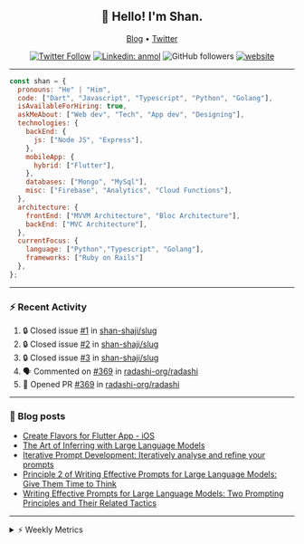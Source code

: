 <h2 align="center">👋 Hello! I'm Shan.</h2>
<p align="center">
  <a href="https://dev.to/shanshaji">Blog</a> •
  <a href="https://twitter.com/intent/follow?screen_name=shan__shaji">Twitter</a>
</p>

<p align="center"><a href="https://twitter.com/intent/follow?screen_name=shan__shaji"><img src="https://img.shields.io/twitter/follow/shan__shaji?style=flat" alt="Twitter Follow"></a>
<a href="https://www.linkedin.com/in/shan-shaji/"><img src="https://img.shields.io/badge/shan-shaji?style=flat-square&amp;logo=Linkedin&amp;logoColor=white&amp;link=https://www.linkedin.com/in/shan-shaji/" alt="Linkedin: anmol"></a>
<img src="https://img.shields.io/github/followers/shan-shaji?label=Follow&amp;style=social" alt="GitHub followers">
<a href="http://shan-shaji.github.io/"><img src="https://img.shields.io/badge/Website-46a2f1.svg?&amp;style=flat-square&amp;logo=Google-Chrome&amp;logoColor=white&amp;link=http://shan-shaji.github.io/" alt="website"></a></p>

<hr>

```javascript
const shan = {
  pronouns: "He" | "Him",
  code: ["Dart", "Javascript", "Typescript", "Python", "Golang"],
  isAvailableForHiring: true,
  askMeAbout: ["Web dev", "Tech", "App dev", "Designing"],
  technologies: {
    backEnd: {
      js: ["Node JS", "Express"],
    },
    mobileApp: {
      hybrid: ["Flutter"],
    },
    databases: ["Mongo", "MySql"],
    misc: ["Firebase", "Analytics", "Cloud Functions"],
  },
  architecture: {
    frontEnd: ["MVVM Architecture", "Bloc Architecture"],
    backEnd: ["MVC Architecture"],
  },
  currentFocus: {
    language: ["Python","Typescript", "Golang"],
    frameworks: ["Ruby on Rails"]
  },
};
```

---

### ⚡ Recent Activity

<!--START_SECTION:activity-->
1. 🔒 Closed issue [#1](https://github.com/shan-shaji/slug/issues/1) in [shan-shaji/slug](https://github.com/shan-shaji/slug)
2. 🔒 Closed issue [#2](https://github.com/shan-shaji/slug/issues/2) in [shan-shaji/slug](https://github.com/shan-shaji/slug)
3. 🔒 Closed issue [#3](https://github.com/shan-shaji/slug/issues/3) in [shan-shaji/slug](https://github.com/shan-shaji/slug)
4. 🗣 Commented on [#369](https://github.com/radashi-org/radashi/pull/369#issuecomment-2679780076) in [radashi-org/radashi](https://github.com/radashi-org/radashi)
5. 💪 Opened PR [#369](https://github.com/radashi-org/radashi/pull/369) in [radashi-org/radashi](https://github.com/radashi-org/radashi)
<!--END_SECTION:activity-->

---

### 📕 Blog posts

<!-- BLOG-POST-LIST:START -->
- [Create Flavors for Flutter App - iOS](https://dev.to/shanshaji/create-flavors-for-flutter-app-ios-fnl)
- [The Art of Inferring with Large Language Models](https://dev.to/shanshaji/the-art-of-inferring-with-large-language-models-243m)
- [Iterative Prompt Development: Iteratively analyse and refine your prompts](https://dev.to/shanshaji/iterative-prompt-development-iteratively-analyse-and-refine-your-prompts-3ibl)
- [Principle 2 of Writing Effective Prompts for Large Language Models: Give Them Time to Think](https://dev.to/shanshaji/principle-2-of-writing-effective-prompts-for-large-language-models-give-them-time-to-think-25j3)
- [Writing Effective Prompts for Large Language Models: Two Prompting Principles and Their Related Tactics](https://dev.to/shanshaji/writing-effective-prompts-for-large-language-models-two-prompting-principles-and-their-related-tactics-151a)
<!-- BLOG-POST-LIST:END -->

<hr>
<details>
    <summary>⚡ Weekly Metrics</summary>
    <p>
    
<!--START_SECTION:waka-->
![Profile Views](http://img.shields.io/badge/Profile%20Views-1-blue)

**🐱 My GitHub Data** 

> 📦 ? Used in GitHub's Storage 
 > 
> 🏆 65 Contributions in the Year 2025
 > 
> 💼 Opted to Hire
 > 
> 📜 113 Public Repositories 
 > 
> 🔑 0 Private Repositories 
 > 
**I'm an Early 🐤** 

```text
🌞 Morning                8019 commits        █████░░░░░░░░░░░░░░░░░░░░   21.84 % 
🌆 Daytime                14497 commits       ██████████░░░░░░░░░░░░░░░   39.49 % 
🌃 Evening                12958 commits       █████████░░░░░░░░░░░░░░░░   35.30 % 
🌙 Night                  1237 commits        █░░░░░░░░░░░░░░░░░░░░░░░░   03.37 % 
```
📅 **I'm Most Productive on Thursday** 

```text
Monday                   4751 commits        ███░░░░░░░░░░░░░░░░░░░░░░   12.94 % 
Tuesday                  5760 commits        ████░░░░░░░░░░░░░░░░░░░░░   15.69 % 
Wednesday                5460 commits        ████░░░░░░░░░░░░░░░░░░░░░   14.87 % 
Thursday                 8247 commits        ██████░░░░░░░░░░░░░░░░░░░   22.46 % 
Friday                   5318 commits        ████░░░░░░░░░░░░░░░░░░░░░   14.49 % 
Saturday                 3144 commits        ██░░░░░░░░░░░░░░░░░░░░░░░   08.56 % 
Sunday                   4031 commits        ███░░░░░░░░░░░░░░░░░░░░░░   10.98 % 
```


📊 **This Week I Spent My Time On** 

```text
🕑︎ Time Zone: Europe/Vienna

💬 Programming Languages: 
HTML                     1 hr 9 mins         ████████░░░░░░░░░░░░░░░░░   33.77 % 
Dart                     53 mins             ███████░░░░░░░░░░░░░░░░░░   26.12 % 
Text                     42 mins             █████░░░░░░░░░░░░░░░░░░░░   20.91 % 
JSON                     34 mins             ████░░░░░░░░░░░░░░░░░░░░░   16.74 % 
CSS                      2 mins              ░░░░░░░░░░░░░░░░░░░░░░░░░   01.19 % 

🔥 Editors: 
Android Studio           1 hr 47 mins        █████████████░░░░░░░░░░░░   52.41 % 
VS Code                  1 hr 31 mins        ███████████░░░░░░░░░░░░░░   44.73 % 
Cursor                   5 mins              █░░░░░░░░░░░░░░░░░░░░░░░░   02.87 % 

🐱‍💻 Projects: 
arkroot                  1 hr 46 mins        █████████████░░░░░░░░░░░░   51.72 % 
mobile-b                 1 hr 37 mins        ████████████░░░░░░░░░░░░░   47.44 % 
pve_flutter_frontend     1 min               ░░░░░░░░░░░░░░░░░░░░░░░░░   00.84 % 

💻 Operating System: 
Mac                      3 hrs 25 mins       █████████████████████████   100.00 % 
```

**I Mostly Code in Dart** 

```text
Dart                     39 repos            █████████░░░░░░░░░░░░░░░░   36.45 % 
JavaScript               16 repos            ████░░░░░░░░░░░░░░░░░░░░░   14.95 % 
HTML                     15 repos            ████░░░░░░░░░░░░░░░░░░░░░   14.02 % 
TypeScript               6 repos             █░░░░░░░░░░░░░░░░░░░░░░░░   05.61 % 
R                        1 repo              ░░░░░░░░░░░░░░░░░░░░░░░░░   00.93 % 
```




 Last Updated on 27/03/2025 18:56:33 UTC
<!--END_SECTION:waka-->

</p>
 </details>
